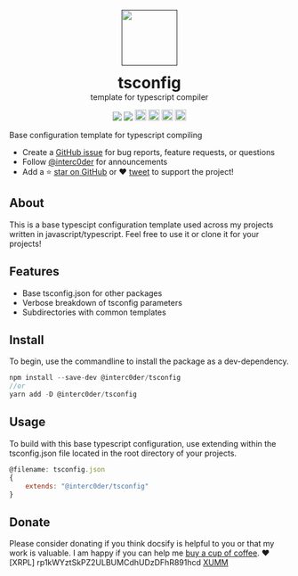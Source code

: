<!-- Project Logo -->
<p style="text-align: center;">
    <a href="">
        <img src='docs/_media/icon.svg' style="width: 100px;height: 100px;"> 
    </a>
</p>

<!-- Project Title -->
<h1 style="text-align: center; margin:0px">tsconfig</h1>
<p style="text-align: center; margin:0px">template for typescript compiler</p>

<!-- Project Shields -->
<p style="text-align: center;">
    <a style="text-decoration:none" href="https://img.shields.io/npm/v/docsify-themeable.svg?style=flat-square">
        <img src="https://img.shields.io/npm/v/docsify-themeable.svg?style=flat-square">
    </a>
    <a style="text-decoration:none" href="https://img.shields.io/github/workflow/status/jhildenbiddle/docsify-themeable/Build/master?label=checks&style=flat-square">
        <img src="https://img.shields.io/github/workflow/status/jhildenbiddle/docsify-themeable/Build/master?label=checks&style=flat-square">
    </a>
    <a style="text-decoration:none" href="https://img.shields.io/codacy/grade/39220ba530f24dfc9443b47f2efea5c9?style=flat-square">
        <img src="https://img.shields.io/codacy/grade/39220ba530f24dfc9443b47f2efea5c9?style=flat-square" alt="GitHub version" height="20">
    </a>
    <a style="text-decoration:none" href="https://img.shields.io/visual-studio-marketplace/v/gateway-wallet?style=flat-square">
        <img src="https://img.shields.io/visual-studio-marketplace/v/gateway-wallet?style=flat-square" alt="GitHub version" height="20">
    </a>
    <a style="text-decoration:none" href="https://img.shields.io/badge/License-MIT-yellow.svg?style=flat-square">
        <img src="https://img.shields.io/badge/License-MIT-yellow.svg?style=flat-square" alt="licenses" height="20">
    </a>
    <a style="text-decoration:none" href="https://img.shields.io/twitter/url?style=social&url=https%3A%2F%2Ftwitter.com%2Finterc0der">
        <img src="https://img.shields.io/twitter/url?style=social&url=https%3A%2F%2Ftwitter.com%2Finterc0der" alt="licenses" height="20">
    </a>
</p>

Base configuration template for typescript compiling

- Create a [GitHub issue](https://github.com/interc0der/tsconfig/issues) for bug reports, feature requests, or questions
- Follow [@interc0der](https://twitter.com/interc0der) for announcements
- Add a ⭐️ [star on GitHub](https://github.com/interc0der/tsconfig) or ❤️ [tweet](https://twitter.com/intent/tweet?url=https://twitter.com/interc0der) to support the project!

## About

This is a base typescipt configuration template used across my projects written in javascript/typescript. Feel free to use it or clone it for your projects!

## Features

- Base tsconfig.json for other packages
- Verbose breakdown of tsconfig parameters
- Subdirectories with common templates

## Install

To begin, use the commandline to install the package as a dev-dependency.

```js
npm install --save-dev @interc0der/tsconfig
//or
yarn add -D @interc0der/tsconfig
```

## Usage

To build with this base typescript configuration, use extending within the tsconfig.json file located in the root directory of your projects.

```js
@filename: tsconfig.json
{
    extends: "@interc0der/tsconfig"
}
```

## Donate

Please consider donating if you think docsify is helpful to you or that my work is valuable. I am happy if you can help me [buy a cup of coffee](https://github.com/QingWei-Li/donate). :heart:
[XRPL] rp1kWYztSkPZ2ULBUMCdhUDzDFhR891hcd
[XUMM](https://xumm.app/detect/request:rp1kWYztSkPZ2ULBUMCdhUDzDFhR891hcd)
